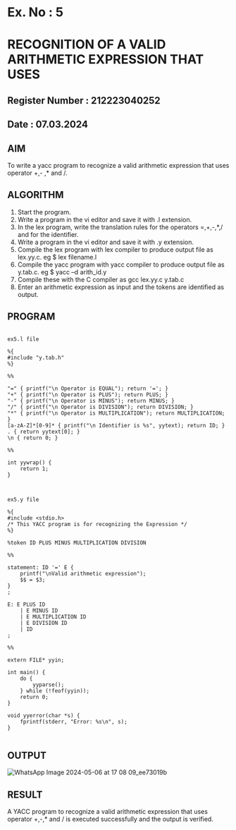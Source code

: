 # Ex. No : 5	
# RECOGNITION OF A VALID ARITHMETIC EXPRESSION THAT USES
## Register Number : 212223040252
## Date : 07.03.2024

## AIM   
To write a yacc program to recognize a valid arithmetic expression that uses operator +,- ,* and /.

## ALGORITHM
1.	Start the program.
2.	Write a program in the vi editor and save it with .l extension.
3.	In the lex program, write the translation rules for the operators =,+,-,*,/ and for the identifier.
4.	Write a program in the vi editor and save it with .y extension.
5.	Compile the lex program with lex compiler to produce output file as lex.yy.c. eg $ lex filename.l
6.	Compile the yacc program with yacc compiler to produce output file as y.tab.c. eg $ yacc –d arith_id.y
7.	Compile these with the C compiler as gcc lex.yy.c y.tab.c
8.	Enter an arithmetic expression as input and the tokens are identified as output.

## PROGRAM

```

ex5.l file

%{
#include "y.tab.h"
%}

%%

"=" { printf("\n Operator is EQUAL"); return '='; }
"+" { printf("\n Operator is PLUS"); return PLUS; }
"-" { printf("\n Operator is MINUS"); return MINUS; }
"/" { printf("\n Operator is DIVISION"); return DIVISION; }
"*" { printf("\n Operator is MULTIPLICATION"); return MULTIPLICATION; }
[a-zA-Z]*[0-9]* { printf("\n Identifier is %s", yytext); return ID; }
. { return yytext[0]; }
\n { return 0; }

%%

int yywrap() {
    return 1;
}



ex5.y file

%{
#include <stdio.h>
/* This YACC program is for recognizing the Expression */
%}

%token ID PLUS MINUS MULTIPLICATION DIVISION

%%

statement: ID '=' E {
    printf("\nValid arithmetic expression");
    $$ = $3;
}
;

E: E PLUS ID
    | E MINUS ID
    | E MULTIPLICATION ID
    | E DIVISION ID
    | ID
;

%%

extern FILE* yyin;

int main() {
    do {
        yyparse();
    } while (!feof(yyin));
    return 0;
}

void yyerror(char *s) {
    fprintf(stderr, "Error: %s\n", s);
}


```

## OUTPUT 

![WhatsApp Image 2024-05-06 at 17 08 09_ee73019b](https://github.com/ZafreenJagir/19CS409-Compiler-Design-Lab/assets/144870573/e8e668a5-598c-4c58-8cfe-6139344c2137)


## RESULT
A YACC program to recognize a valid arithmetic expression that uses operator +,-,* and / is executed successfully and the output is verified.
